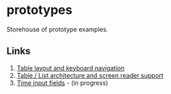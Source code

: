 # prototypes
Storehouse of prototype examples.

## Links
1. [Table layout and keyboard navigation](https://github.com/joshharrison626/prototypes/tree/main/Table%20layout%20and%20keyboard%20navigation)
2. [Table / List architecture and screen reader support](https://github.com/joshharrison626/prototypes/tree/main/Table%20List%20architecture)
3. [Time input fields]() - (in progress)
